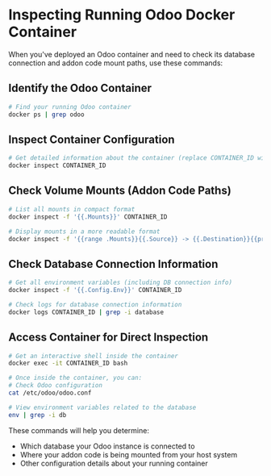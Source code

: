 # Inspecting Running Odoo Docker Container

When you've deployed an Odoo container and need to check its database connection and addon code mount paths, use these commands:

## Identify the Odoo Container

```bash
# Find your running Odoo container
docker ps | grep odoo
```

## Inspect Container Configuration

```bash
# Get detailed information about the container (replace CONTAINER_ID with your actual container ID)
docker inspect CONTAINER_ID
```

## Check Volume Mounts (Addon Code Paths)

```bash
# List all mounts in compact format
docker inspect -f '{{.Mounts}}' CONTAINER_ID

# Display mounts in a more readable format
docker inspect -f '{{range .Mounts}}{{.Source}} -> {{.Destination}}{{printf "\n"}}{{end}}' CONTAINER_ID
```

## Check Database Connection Information

```bash
# Get all environment variables (including DB connection info)
docker inspect -f '{{.Config.Env}}' CONTAINER_ID

# Check logs for database connection information
docker logs CONTAINER_ID | grep -i database
```

## Access Container for Direct Inspection

```bash
# Get an interactive shell inside the container
docker exec -it CONTAINER_ID bash

# Once inside the container, you can:
# Check Odoo configuration
cat /etc/odoo/odoo.conf

# View environment variables related to the database
env | grep -i db
```

These commands will help you determine:
- Which database your Odoo instance is connected to
- Where your addon code is being mounted from your host system
- Other configuration details about your running container